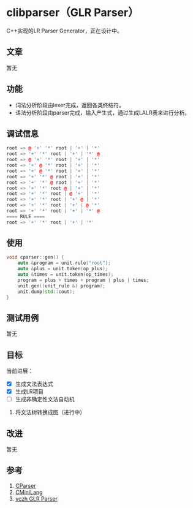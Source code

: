 # clibparser（GLR Parser）

C++实现的LR Parser Generator，正在设计中。

## 文章

暂无

## 功能

- 词法分析阶段由lexer完成，返回各类终结符。
- 语法分析阶段由parser完成，输入产生式，通过生成LALR表来进行分析。

## 调试信息

```cpp
root => @ '+' '*' root | '+' | '*'
root => '+' '*' root | '+' | '*' @
root => @ '+' '*' root | '+' | '*'
root => '+' @ '*' root | '+' | '*'
root => '+' @ '*' root | '+' | '*'
root => '+' '*' @ root | '+' | '*'
root => '+' '*' @ root | '+' | '*'
root => '+' '*' root @ | '+' | '*'
root => '+' '*' root | @ '+' | '*'
root => '+' '*' root | '+' @ | '*'
root => '+' '*' root | '+' | @ '*'
root => '+' '*' root | '+' | '*' @
==== RULE ====
root => '+' '*' root | '+' | '*'
```

## 使用

```cpp
void cparser::gen() {
    auto &program = unit.rule("root");
    auto &plus = unit.token(op_plus);
    auto &times = unit.token(op_times);
    program = plus + times + program | plus | times;
    unit.gen((unit_rule &) program);
    unit.dump(std::cout);
}
```

## 测试用例

暂无

## 目标

当前进展：

- [x] 生成文法表达式
- [x] 生成LR项目
- [ ] 生成非确定性文法自动机

1. 将文法树转换成图（进行中）

## 改进

暂无

## 参考

1. [CParser](https://github.com/bajdcc/CParser)
2. [CMiniLang](https://github.com/bajdcc/CMiniLang)
3. [vczh GLR Parser](https://github.com/vczh-libraries/Vlpp/tree/master/Source/Parsing)